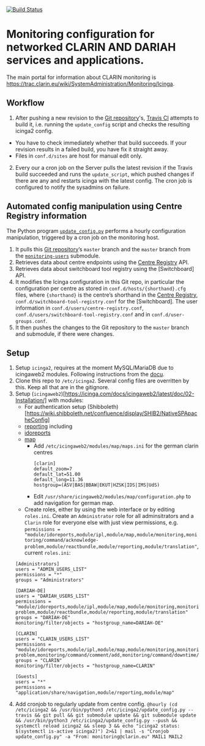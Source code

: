 [![Build Status](https://travis-ci.com/clarin-eric/monitoring.svg?branch=master)](https://travis-ci.com/clarin-eric/monitoring)

# Monitoring configuration for networked CLARIN AND DARIAH services and applications.

The main portal for information about CLARIN monitoring is https://trac.clarin.eu/wiki/SystemAdministration/Monitoring/Icinga.

## Workflow

1. After pushing a new revision to the [Git repository]'s, [Travis CI] attempts to build it, i.e. running the `update_config` script and checks the resulting icinga2 config.
  * You have to check immediately whether that build succeeds. If your revision results in a failed build, you have fix it straight away.
  * Files in `conf.d/sites` are host for manual edit only.
2. Every our a cron job on the Server pulls the latest revision if the Travis build succeeded and runs the `update_script`, which pushed changes if there are any and restarts icinga with the latest config. The cron job is configured to notify the sysadmins on failure.

## Automated config manipulation using Centre Registry information
The Python program [`update_config.py`] performs a hourly configuration manipulation, triggered by a cron job on the monitoring host.

1. It pulls this [Git repository]’s `master` branch and the `master` branch from the [`monitoring-users`](https://github.com/clarin-eric/monitoring-users) submodule.
2. Retrieves data about centre endpoints using the [Centre Registry] API.
2. Retrieves data about switchboard tool registry using the [Switchboard] API.
3. It modifies the Icinga configuration in this Git repo, in particular the configuration per centre as stored in `conf.d/hosts/{shorthand}.cfg` files, where `{shorthand}` is the centre’s shorthand in the [Centre Registry], `conf.d/switchboard-tool-registry.conf` for the [Switchboard]. The user information in `conf.d/users/centre-registry.conf`, `conf.d/users/switchboard-tool-registry.conf` and in `conf.d/user-groups.conf`.
4. It then pushes the changes to the Git repository to the `master` branch and submodule, if there were changes.

## Setup
1. Setup `icinga2`, requires at the moment MySQL/MariaDB due to icingaweb2 modules. Following instructions from the [docu](https://icinga.com/docs/icinga2/latest/doc/02-installation/).
2. Clone this repo to `/etc/icinga2`. Several config files are overritten by this. Keep all that are in the gitignore.
3. Setup (`icingaweb2`)[https://icinga.com/docs/icingaweb2/latest/doc/02-Installation/] with modules:
   * For authentication setup (Shibboleth)[https://wiki.shibboleth.net/confluence/display/SHIB2/NativeSPApacheConfig]
   * [reporting](https://github.com/Icinga/icingaweb2-module-reporting) including [](https://github.com/Icinga/icingaweb2-module-reporting/pull/64)
   * [idoreports](https://github.com/Icinga/icingaweb2-module-idoreports)
   * [map](https://github.com/nbuchwitz/icingaweb2-module-map)
       * Add `/etc/icingaweb2/modules/map/maps.ini` for the german clarin centres
          ```
          [clarin]
          default_zoom=7
          default_lat=51.00
          default_long=11.36
          hostgroup=(ASV|BAS|BBAW|EKUT|HZSK|IDS|IMS|UdS)
         ```
       * Edit `/usr/share/icingaweb2/modules/map/configuration.php` to add navigation for german map.
   * Create roles, either by using the web interface or by editing `roles.ini`. Create an `Administrator` role for all adminsitrators and a `Clarin` role for everyone else with just view permissions, e.g. `permissions = "module/idoreports,module/ipl,module/map,module/monitoring,monitoring/command/acknowledge-problem,module/reactbundle,module/reporting,module/translation"`, current `roles.ini`:
   ```
   [Administrators]
   users = "ADMIN_USERS_LIST"
   permissions = "*"
   groups = "Administrators"

   [DARIAH-DE]
   users = "DARIAH_USERS_LIST"
   permissions = "module/idoreports,module/ipl,module/map,module/monitoring,monitoring/command/acknowledge-problem,module/reactbundle,module/reporting,module/translation"
   groups = "DARIAH-DE"
   monitoring/filter/objects = "hostgroup_name=DARIAH-DE"

   [CLARIN]
   users = "CLARIN_USERS_LIST"
   permissions = "module/idoreports,module/ipl,module/map,module/monitoring,monitoring/command/acknowledge-problem,monitoring/command/comment/add,monitoring/command/downtime/schedule,module/reactbundle,module/reporting,module/translation"
   groups = "CLARIN"
   monitoring/filter/objects = "hostgroup_name=CLARIN"

   [Guests]
   users = "*"
   permissions = "application/share/navigation,module/reporting,module/map"
   ```
4. Add cronjob to regularly update from centre config.
```@hourly (cd /etc/icinga2 && /usr/bin/python3 /etc/icinga2/update_config.py --travis && git pull && git submodule update && git submodule update && /usr/bin/python3 /etc/icinga2/update_config.py --push && systemctl reload icinga2 && sleep 3 && echo "icinga2 status: $(systemctl is-active icinga2)") 2>&1 | mail -s "Cronjob update_config.py" -a "From: monitoring@clarin.eu" MAIL1 MAIL2```


[Travis CI]: https://travis-ci.com/clarin-eric/monitoring
[Icinga]: https://monitoring.clarin.eu
[Centre Registry]: https://centres.clarin.eu
[Git repository]: https://github.com/clarin-eric/monitoring
[`update_config.py`]: update_config.py
